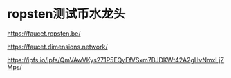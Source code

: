 # ropsten测试币水龙头

https://faucet.ropsten.be/


https://faucet.dimensions.network/


https://ipfs.io/ipfs/QmVAwVKys271P5EQyEfVSxm7BJDKWt42A2gHvNmxLjZMps/
